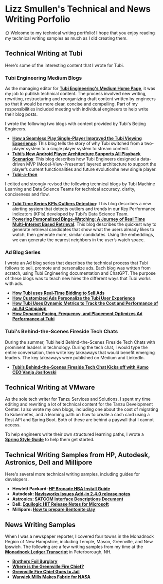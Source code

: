 # Lizz Smullen's Technical and News Writing Porfolio

🌞 Welcome to my technical writing portfolio! I hope that you enjoy reading my technical writing samples as much as I did creating them.

## Technical Writing at Tubi

Here's some of the interesting content that I wrote for Tubi.

### Tubi Engineering Medium Blogs

As the managing editor for **[Tubi Engineering's Medium Home Page](https://code.tubitv.com/)**, it was my job to publish technical content. The process involved new writing, rewriting, restructuring and reorganizing draft content written by engineers so that it would be more clear, concise and compelling. Part of my responsibilities included meeting with individual engineers to help write their blog posts. 

I wrote the following two blogs with content provided by Tubi's Beijing Engineers. 

* **[How a Seamless Play Single-Player Improved the Tubi Viewing Experience](https://code.tubitv.com/how-a-seamless-play-single-player-improved-the-tubi-viewing-experience-70933bcb68f9)**: This blog tells the story of why Tubi switched from a two-player system to a single player system to stream content.
* **[Tubi’s New Android Player Architecture Supports All Playback Scenarios](https://code.tubitv.com/tubis-new-android-player-architecture-supports-all-playback-scenarios-322ee3a7153c)**: This blog describes how Tubi Engineers designed a data-driven MVP (Model-View-Presenter) layered architecture to support the player’s current functionalities and future evolutionhe new single player.
* **[Tubi-a-thon](https://code.tubitv.com/tubi-a-thon-2023-1624ac03056)**

I edited and strongly revised the following technical blogs by Tubi Machine Learning and Data Science Teams for technical accuracy, clarity, conciseness and flow.

* **[Tubi Time Series KPIs Outliers Detection](https://code.tubitv.com/tubi-time-series-kpis-outliers-detection-39e5b994fba)**: This blog describes a new alerting system that detects outliers and trends in our Key Performance Indicators (KPIs) developed by Tubi's Data Science Team. 
* **[Powering Personalized Binge-Watching: A Journey of Real Time Multi-Interest Based Retrieval](https://code.tubitv.com/powering-personalized-binge-watching-a-journey-of-real-time-multi-interest-based-retrieval-8aa39ed127a)**: This blog describes the quickest way to generate retrieval candidates that show what the users already likes to watch, then generate more, similar candidates. Using the embeddings, we can generate the nearest neighbors in the user’s watch space.
  
### Ad Blog Series

I wrote an Ad blog series that describes the technical process that Tubi follows to sell, promote and personalize ads. Each blog was written from scratch, using Tubi Engineering documentation and ChatGPT. The purpose of these blogs was to teach new hires the different ways that Tubi works with ads.

- **[How Tubi uses Real-Time Bidding to Sell Ads](https://github.com/lizztest/lizzpowerlifter/blob/main/How%20Tubi%20uses%20Real-Time%20Bidding%20to%20Sell%20Ads%207aab1ffe49a0400a959c952360cdc3d7.pdf)**
- **[How Customized Ads Personalize the Tubi User Experience](https://github.com/lizztest/lizzpowerlifter/blob/main/How%20Customized%20Ads%20Personalize%20the%20Tubi%20User%20Exper%2041e845f1383c45688f9567504f37754a.pdf)**
- **[How Tubi Uses Dynamic Metrics to Track the Cost and Performance of an Ad Campaign](https://github.com/lizztest/lizzpowerlifter/blob/main/How%20Tubi%20Uses%20Dynamic%20Metrics%20to%20Track%20the%20Cost%20an%20fdbdcee1ca42479e8bf98dabe8e01d6a.pdf)**
- **[How Dynamic Pacing, Frequency, and Placement Optimizes Ad Performance at Tubi](https://github.com/lizztest/lizzpowerlifter/blob/main/How%20Dynamic%20Pacing,%20Frequency,%20and%20Placement%20Optimizes%20Ad%20Performance%20at%20Tubi.pdf)**

### Tubi's Behind-the-Scenes Fireside Tech Chats

During the summer, Tubi held Behind-the-Scenes Fireside Tech Chats with prominent leaders in technology. During the tech chat, I would type the entire conversation, then write key takeaways that would benefit emerging leaders. The key takeaways were published on Medium and LinkedIn.

- **[Tubi’s Behind-the-Scenes Fireside Tech Chat Kicks off with Kumo CEO Vanja Josifovski](https://www.linkedin.com/feed/update/urn:li:activity:7239715657884323842/)**

## Technical Writing at VMware

As the sole tech writer for Tanzu Services and Solutions. I spent my time editing and rewriting a lot of technical content for the Tanzu Development Center. I also wrote my own blogs, including one about the cost of migrating to Kubernetes, and a learning path on how to create a cash card using a Rest API and Spring Boot. Both of these are behind a paywall that I cannot access. 

To help engineers write their own structured learning paths, I wrote a **[Spring Style Guide](https://github.com/lizztest/lizzpowerlifter/blob/main/Spring%20Style%20Guide.pdf)** to help them get started.

## Technical Writing Samples from HP, Autodesk, Astronics, Dell and Millipore

Here's several more technical writing samples, including guides for developers.

- **Hewlett Packard: [HP Brocade HBA Install Guide](https://github.com/lizztest/lizzpowerlifter/raw/main/HP_Brocade_HBA_release_notes.pdf)**
- **Autodesk: [Navisworks Issues Add-in 2.4.0 release notes](https://github.com/lizztest/lizzpowerlifter/raw/main/Navisworks%20Issues%20Add-in%202.4.0%20release%20notes_LS_012121.pdf)**
- **Astronics: [SATCOM Interface Descriptions Document](https://github.com/lizztest/lizzpowerlifter/raw/main/Interface%20Description%20Document%20ACMU%20Writing%20Sample%20(1).pdf)**
- **Dell: [Equilogic HIT Release Notes for Microsoft](https://github.com/lizztest/lizzpowerlifter/raw/main/Dell%20Writing%20Sample%20--%20110-6218-EN-R1_HIT_ME_Release_Notes_v4_8_0.pdf)**
- **Millipore: [How to prepare Bentonite clay](https://github.com/lizztest/lizzpowerlifter/blob/main/How%20to%20prepare%20Bentonite%20clay.pdf)**

## News Writing Samples

When I was a newspaper reporter, I covered four towns in the Monadnock Region of New Hampshire, including Temple, Mason, Greenville, and New Ipswich. The following are a few writing samples from my time at the **[Monadnock Ledger Transcript](https://ledgertranscript.com/)** in Peterborough, NH.

- **[Brothers Foil Burglary](https://github.com/lizztest/lizzpowerlifter/blob/main/Temple%20burglary.pdf)**
- **[Where is the Greenville Fire Chief?](https://github.com/lizztest/lizzpowerlifter/blob/main/MAGRlarrylegere_0722%20(2).docx.pdf)**
- **[Greenville Fire Chief Goes to Jail](https://github.com/lizztest/lizzpowerlifter/blob/main/MAGRlegereinjail_0805.docx.pdf)**
- **[Warwick Mills Makes Fabric for NASA](https://github.com/lizztest/lizzpowerlifter/blob/main/MANIWarwickMills_1127%20(1).docx.pdf)**




